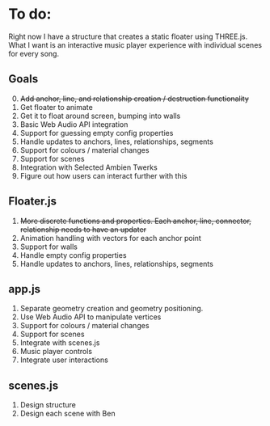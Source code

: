 # To do:

Right now I have a structure that creates a static floater using THREE.js. What I want is an interactive music player experience with individual scenes for every song.

## Goals
0. ~~Add anchor, line, and relationship creation / destruction functionality~~
1. Get floater to animate
2. Get it to float around screen, bumping into walls
3. Basic Web Audio API integration
4. Support for guessing empty config properties
5. Handle updates to anchors, lines, relationships, segments
5. Support for colours / material changes
6. Support for scenes
7. Integration with Selected Ambien Twerks
8. Figure out how users can interact further with this

## Floater.js
1. ~~More discrete functions and properties. Each anchor, line, connector, relationship needs to have an updater~~
2. Animation handling with vectors for each anchor point
3. Support for walls
4. Handle empty config properties
5. Handle updates to anchors, lines, relationships, segments

## app.js
1. Separate geometry creation and geometry positioning.
2. Use Web Audio API to manipulate vertices
3. Support for colours / material changes
4. Support for scenes
5. Integrate with scenes.js
6. Music player controls
7. Integrate user interactions

## scenes.js
1. Design structure
2. Design each scene with Ben
